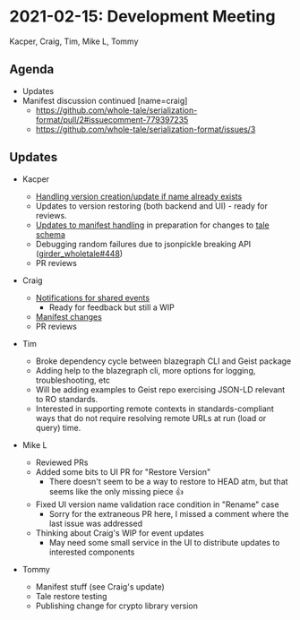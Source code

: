 2021-02-15: Development Meeting
===============================

Kacper, Craig, Tim, Mike L, Tommy

Agenda
------
* Updates
* Manifest discussion continued [name=craig]
    * https://github.com/whole-tale/serialization-format/pull/2#issuecomment-779397235
    * https://github.com/whole-tale/serialization-format/issues/3

Updates
-------

* Kacper
    * [Handling version creation/update if name already exists](https://github.com/whole-tale/wt_versioning/pull/18)
    * Updates to version restoring (both backend and UI) - ready for reviews.
    * [Updates to manifest handling](https://github.com/whole-tale/girder_wholetale/pull/446) in preparation for changes to [tale schema](https://github.com/whole-tale/serialization-format/pull/2)
    * Debugging random failures due to jsonpickle breaking API ([girder_wholetale#448](https://github.com/whole-tale/girder_wholetale/pull/448))
    * PR reviews

* Craig
    * [Notifications for shared events](https://github.com/whole-tale/girder_wholetale/pull/445)
        * Ready for feedback but still a WIP
    * [Manifest changes](https://github.com/whole-tale/serialization-format/pull/2)
    * PR reviews

* Tim
    * Broke dependency cycle between blazegraph CLI and Geist package
    * Adding help to the blazegraph cli, more options for logging, troubleshooting, etc
    * Will be adding examples to Geist repo exercising JSON-LD relevant to RO standards.
    * Interested in supporting remote contexts in standards-compliant ways that do not require resolving remote URLs at run (load or query) time.

* Mike L
    * Reviewed PRs
    * Added some bits to UI PR for "Restore Version"
        * There doesn't seem to be a way to restore to HEAD atm, but that seems like the only missing piece :+1:
    * Fixed UI version name validation race condition in "Rename" case
        * Sorry for the extraneous PR here, I missed a comment where the last issue was addressed
    * Thinking about Craig's WIP for event updates
        * May need some small service in the UI to distribute updates to interested components

* Tommy
    * Manifest stuff (see Craig's update)
    * Tale restore testing
    * Publishing change for crypto library version
